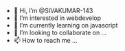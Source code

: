 - 👋 Hi, I’m @SIVAKUMAR-143
- 👀 I’m interested in webdevelop
- 🌱 I’m currently learning on javascript 
- 💞️ I’m looking to collaborate on ...
- 📫 How to reach me ...

<!---
SIVAKUMAR-143/SIVAKUMAR-143 is a ✨ special ✨ repository because its `README.md` (this file) appears on your GitHub profile.
You can click the Preview link to take a look at your changes.
--->
